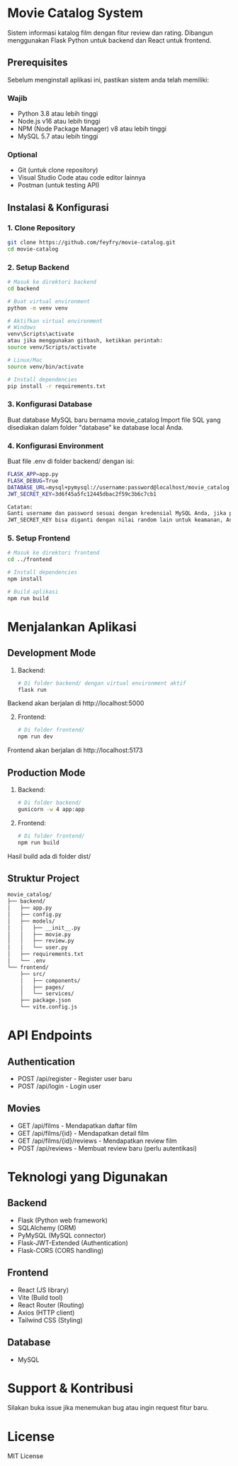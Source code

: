 # Movie Catalog System
Sistem informasi katalog film dengan fitur review dan rating. Dibangun menggunakan Flask Python untuk backend dan React untuk frontend.

## Prerequisites
Sebelum menginstall aplikasi ini, pastikan sistem anda telah memiliki:

### Wajib
- Python 3.8 atau lebih tinggi
- Node.js v16 atau lebih tinggi
- NPM (Node Package Manager) v8 atau lebih tinggi  
- MySQL 5.7 atau lebih tinggi

### Optional
- Git (untuk clone repository)
- Visual Studio Code atau code editor lainnya
- Postman (untuk testing API)

## Instalasi & Konfigurasi

### 1. Clone Repository
```bash
git clone https://github.com/feyfry/movie-catalog.git
cd movie-catalog
```

### 2. Setup Backend
```bash
# Masuk ke direktori backend
cd backend

# Buat virtual environment
python -m venv venv

# Aktifkan virtual environment
# Windows
venv\Scripts\activate
atau jika menggunakan gitbash, ketikkan perintah:
source venv/Scripts/activate

# Linux/Mac
source venv/bin/activate

# Install dependencies
pip install -r requirements.txt
```

### 3. Konfigurasi Database

Buat database MySQL baru bernama movie_catalog
Import file SQL yang disediakan dalam folder "database" ke database local Anda.

### 4. Konfigurasi Environment
Buat file .env di folder backend/ dengan isi:
```bash
FLASK_APP=app.py
FLASK_DEBUG=True
DATABASE_URL=mysql+pymysql://username:password@localhost/movie_catalog
JWT_SECRET_KEY=3d6f45a5fc12445dbac2f59c3b6c7cb1

Catatan:
Ganti username dan password sesuai dengan kredensial MySQL Anda, jika passwordnya kosong, cukup kosongkan saja sebelum simbol @
JWT_SECRET_KEY bisa diganti dengan nilai random lain untuk keamanan, Anda bisa gunakan key tersebut jika mau.
```

### 5. Setup Frontend
```bash
# Masuk ke direktori frontend
cd ../frontend

# Install dependencies
npm install

# Build aplikasi
npm run build
```

# Menjalankan Aplikasi
## Development Mode
1. Backend:
   ```bash
   # Di folder backend/ dengan virtual environment aktif
   flask run
   ```
Backend akan berjalan di http://localhost:5000

2. Frontend:
   ```bash
   # Di folder frontend/
   npm run dev
   ```
Frontend akan berjalan di http://localhost:5173

## Production Mode
1. Backend:
   ```bash
   # Di folder backend/
   gunicorn -w 4 app:app
   ```
   
2. Frontend:
   ```bash
   # Di folder frontend/
   npm run build
   ```
Hasil build ada di folder dist/

## Struktur Project
```bash
movie_catalog/
├── backend/
│   ├── app.py
│   ├── config.py
│   ├── models/
│   │   ├── __init__.py
│   │   ├── movie.py
│   │   ├── review.py
│   │   └── user.py
│   ├── requirements.txt
│   └── .env
└── frontend/
    ├── src/
    │   ├── components/
    │   ├── pages/
    │   └── services/
    ├── package.json
    └── vite.config.js
```


# API Endpoints
## Authentication
- POST /api/register - Register user baru
- POST /api/login - Login user

## Movies
- GET /api/films - Mendapatkan daftar film
- GET /api/films/{id} - Mendapatkan detail film
- GET /api/films/{id}/reviews - Mendapatkan review film
- POST /api/reviews - Membuat review baru (perlu autentikasi)

# Teknologi yang Digunakan
## Backend
- Flask (Python web framework)
- SQLAlchemy (ORM)
- PyMySQL (MySQL connector)
- Flask-JWT-Extended (Authentication)
- Flask-CORS (CORS handling)

## Frontend
- React (JS library)
- Vite (Build tool)
- React Router (Routing)
- Axios (HTTP client)
- Tailwind CSS (Styling)

## Database
- MySQL

# Support & Kontribusi
Silakan buka issue jika menemukan bug atau ingin request fitur baru.

# License
MIT License
